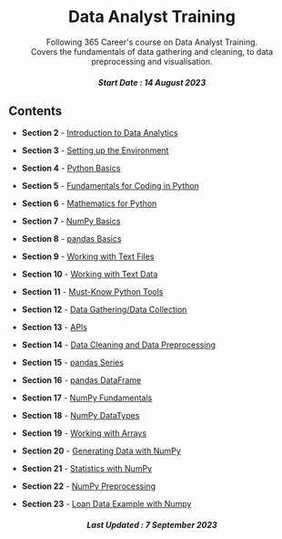 <h1 align="center"> 
Data Analyst Training
</h1>
<p align="center">
Following 365 Career's course on Data Analyst Training.<br>
  Covers the fundamentals of data gathering and cleaning, to data preprocessing and visualisation.</p>
<h5 align="center">  
Start Date : 14 August 2023
</h5>

## Contents

- <b>Section 2</b> - [Introduction to Data Analytics](https://github.com/phobbubs/Data-Analyst-Training/tree/main/Section%202)

- <b>Section 3</b> - [Setting up the Environment](https://github.com/phobbubs/Data-Analyst-Training/tree/main/Section%203)

- <b>Section 4</b> - [Python Basics](https://github.com/phobbubs/Data-Analyst-Training/tree/main/Section%204)
  
- <b>Section 5</b> - [Fundamentals for Coding in Python](https://github.com/phobbubs/Data-Analyst-Training/tree/main/Section%205)

- <b>Section 6</b> - [Mathematics for Python](https://github.com/phobbubs/Data-Analyst-Training/tree/main/Section%206)

- <b>Section 7</b> - [NumPy Basics](https://github.com/phobbubs/Data-Analyst-Training/tree/main/Section%207)

- <b>Section 8</b> - [pandas Basics](https://github.com/phobbubs/Data-Analyst-Training/tree/main/Section%208)
  
- <b>Section 9</b> - [Working with Text Files](https://github.com/phobbubs/Data-Analyst-Training/tree/main/Section%209)

- <b>Section 10</b> - [Working with Text Data](https://github.com/phobbubs/Data-Analyst-Training/tree/main/Section%2010)

- <b>Section 11</b> - [Must-Know Python Tools](https://github.com/phobbubs/Data-Analyst-Training/tree/main/Section%2011)

- <b>Section 12</b> - [Data Gathering/Data Collection](https://github.com/phobbubs/Data-Analyst-Training/tree/main/Section%2012)

- <b>Section 13</b> - [APIs](https://github.com/phobbubs/Data-Analyst-Training/tree/main/Section%2013)

- <b>Section 14</b> - [Data Cleaning and Data Preprocessing](https://github.com/phobbubs/Data-Analyst-Training/tree/main/Section%2014)

- <b>Section 15</b> - [pandas Series](https://github.com/phobbubs/Data-Analyst-Training/tree/main/Section%2015)

- <b>Section 16</b> - [pandas DataFrame](https://github.com/phobbubs/Data-Analyst-Training/tree/main/Section%2016)

- <b>Section 17</b> - [NumPy Fundamentals](https://github.com/phobbubs/Data-Analyst-Training/tree/main/Section%2017)

- <b>Section 18</b> - [NumPy DataTypes](https://github.com/phobbubs/Data-Analyst-Training/tree/main/Section%2018)

- <b>Section 19</b> - [Working with Arrays](https://github.com/phobbubs/Data-Analyst-Training/tree/main/Section%2019)

- <b>Section 20</b> - [Generating Data with NumPy](https://github.com/phobbubs/Data-Analyst-Training/tree/main/Section%2020)

- <b>Section 21</b> - [Statistics with NumPy](https://github.com/phobbubs/Data-Analyst-Training/tree/main/Section%2021)

- <b>Section 22</b> - [NumPy Preprocessing](https://github.com/phobbubs/Data-Analyst-Training/tree/main/Section%2022)

- <b>Section 23</b> - [Loan Data Example with Numpy](https://github.com/phobbubs/Data-Analyst-Training/tree/main/Section%2023)

<h5 align="center">
Last Updated : 7 September 2023
</h5>
